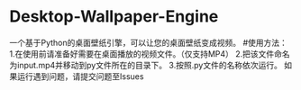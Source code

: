 # Desktop-Wallpaper-Engine
一个基于Python的桌面壁纸引擎，可以让您的桌面壁纸变成视频。
#使用方法：
1.在使用前请准备好需要在桌面播放的视频文件。（仅支持MP4）
2.把该文件命名为input.mp4并移动到py文件所在的目录下。
3.按照.py文件的名称依次运行。
如果运行遇到问题，请提交问题至Issues
